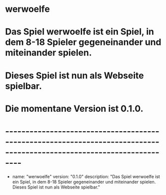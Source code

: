 # werwoelfe
#
# Das Spiel werwoelfe ist ein Spiel, in dem 8-18 Spieler gegeneinander und miteinander spielen.
# Dieses Spiel ist nun als Webseite spielbar.
# Die momentane Version ist 0.1.0.
# ----------------------------------------------------------------------------------------------------------------------
- name: "werwoelfe"
  version: "0.1.0"
  description: "Das Spiel werwoelfe ist ein Spiel, in dem 8-18 Spieler gegeneinander und miteinander spielen.
  Dieses Spiel ist nun als Webseite spielbar."

